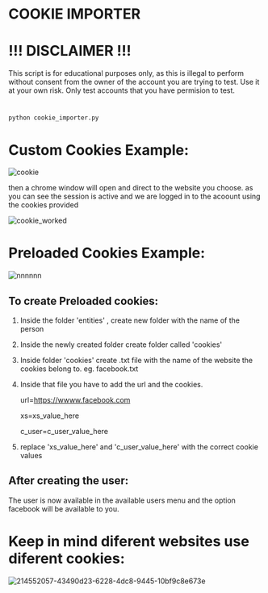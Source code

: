 # COOKIE IMPORTER

# !!! DISCLAIMER !!!

This script is for educational purposes only, as this is illegal to perform without consent from the owner of the account you are trying to test. Use it at your own risk. Only test accounts that you have permision to test.
#
```
python cookie_importer.py
```

# Custom Cookies Example:
![cookie](https://github.com/user-attachments/assets/a165de67-9eee-4ab6-b052-1655d9f0889d)

then a chrome window will open and direct to the website you choose. as you can see the session is active and we are logged in to the acoount using the cookies provided

![cookie_worked](https://github.com/user-attachments/assets/324bb831-a220-4a9b-9f83-aaf32ee2d343)

# Preloaded Cookies Example:
![nnnnnn](https://github.com/user-attachments/assets/a451efa4-ab9a-46ad-a81c-a24396f1bcf1)


## To create Preloaded cookies:
1) Inside the folder 'entities' , create new folder with the name of the person
2) Inside the newly created folder create folder called 'cookies'
3) Inside folder 'cookies' create .txt file with the name of the website the cookies belong to. eg. facebook.txt
4) Inside that file you have to add the url and the cookies.
   
   url=https://wwww.facebook.com
   
   xs=xs_value_here
   
   c_user=c_user_value_here

5) replace 'xs_value_here' and 'c_user_value_here' with the correct cookie values

## After creating the user:
The user is now available in the available users menu and the option facebook will be available to you.


# Keep in mind diferent websites use diferent cookies:
![214552057-43490d23-6228-4dc8-9445-10bf9c8e673e](https://github.com/user-attachments/assets/e946756c-b120-4249-aef1-2687606fed7d)

   
